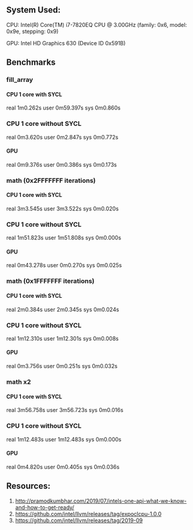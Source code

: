 ## System Used:
CPU: Intel(R) Core(TM) i7-7820EQ CPU @ 3.00GHz (family: 0x6, model: 0x9e, stepping: 0x9)

GPU: Intel HD Graphics 630 (Device ID 0x591B)

## Benchmarks
### fill_array
#### CPU 1 core with SYCL
real	1m0.262s
user	0m59.397s
sys	0m0.860s

### CPU 1 core without SYCL
real	0m3.620s
user	0m2.847s
sys	0m0.772s

#### GPU
real	0m9.376s
user	0m0.386s
sys	0m0.173s

### math (0x2FFFFFFF iterations)
#### CPU 1 core with SYCL
real	3m3.545s
user	3m3.522s
sys	0m0.020s

### CPU 1 core without SYCL
real	1m51.823s
user	1m51.808s
sys	0m0.000s

#### GPU
real	0m43.278s
user	0m0.270s
sys	0m0.025s

### math (0x1FFFFFFF iterations)
#### CPU 1 core with SYCL
real	2m0.384s
user	2m0.345s
sys	0m0.024s

### CPU 1 core without SYCL
real	1m12.310s
user	1m12.301s
sys	0m0.008s

#### GPU
real	0m3.756s
user	0m0.251s
sys	0m0.032s


### math x2
#### CPU 1 core with SYCL
real	3m56.758s
user	3m56.723s
sys	0m0.016s

### CPU 1 core without SYCL
real	1m12.483s
user	1m12.483s
sys	0m0.000s

#### GPU
real	0m4.820s
user	0m0.405s
sys	0m0.036s


## Resources:
1) http://pramodkumbhar.com/2019/07/intels-one-api-what-we-know-and-how-to-get-ready/
2) https://github.com/intel/llvm/releases/tag/expoclcpu-1.0.0
3) https://github.com/intel/llvm/releases/tag/2019-09
